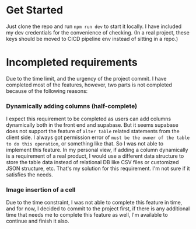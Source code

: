 # Get Started 

Just clone the repo and run `npm run dev` to start it locally. I have included my dev credentials for the convenience of checking. (In a real project, these keys should be moved to CICD pipeline env instead of sitting in a repo.)

# Incompleted requirements
Due to the time limit, and the urgency of the project commit. I have completed most of the features, however, two parts is not completed because of the following reasons:

### Dynamically adding columns (half-complete) 
I expect this requirement to be completed as users can add columns dynamically both in the front end and supabase. But it seems supabase does not support the feature of `alter table` related statements from the client side. I always got permission error of `must be the owner of the table to do this operation`, or something like that. So I was not able to implement this feature. In my personal view, if adding a column dynamically is a requirement of a real product, I would use a different data structure to store the table data instead of relational DB like CSV files or customized JSON structure, etc. That's my solution for this requirement. I'm not sure if it satisfies the needs. 

### Image insertion of a cell
Due to the time constraint, I was not able to complete this feature in time, and for now, I decided to commit to the project first, if there is any additional time that needs me to complete this feature as well, I'm available to continue and finish it also.

